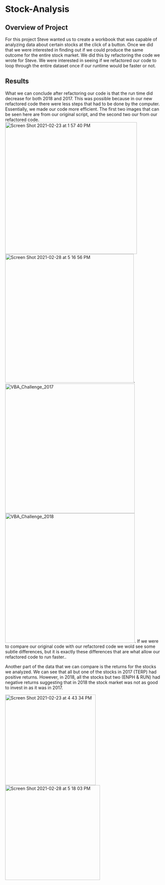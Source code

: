 # Stock-Analysis
## Overview of Project
For this project Steve wanted us to create a workbook that was capable of analyzing data about certain stocks at the click of a button. Once we did that we were interested in finding out if we could produce the same outcome for the entire stock market. We did this by refactoring the code we wrote for Steve. We were interested in seeing if we refactored our code to loop through the entire dataset once if our runtime would be faster or not.
## Results
What we can conclude after refactoring our code is that the run time did decrease for both 2018 and 2017. This was possible because in our new refactored code there were less steps that had to be done by the computer. Essentially, we made our code more efficient. The first two images that can be seen here are from our original script, and the second two our from our refactored code.<img width="425" alt="Screen Shot 2021-02-23 at 1 57 40 PM" src="https://user-images.githubusercontent.com/75695931/109437239-c4c11700-79f1-11eb-9706-5f3f37559a04.png">
<img width="415" alt="Screen Shot 2021-02-28 at 5 16 56 PM" src="https://user-images.githubusercontent.com/75695931/109437240-c559ad80-79f1-11eb-81a1-35deb2e8d2ed.png">.<img width="418" alt="VBA_Challenge_2017" src="https://user-images.githubusercontent.com/75695931/109437178-8592c600-79f1-11eb-909b-39a5c54d9f67.png"> <img width="418" alt="VBA_Challenge_2018" src="https://user-images.githubusercontent.com/75695931/109437173-8166a880-79f1-11eb-888b-88ce5348f54c.png">. 
If we were to compare our original code with our refactored code we wold see some subtle differences, but it is exactly these differences that are what allow our refactored code to run faster.. 

Another part of the data that we can compare is the returns for the stocks we analyzed. We can see that all but one of the stocks in 2017 (TERP) had positive returns. However, in 2018, all the stocks but two (ENPH & RUN) had negative returns suggesting that in 2018 the stock market was not as good to invest in as it was in 2017. 

<img width="292" alt="Screen Shot 2021-02-23 at 4 43 34 PM" src="https://user-images.githubusercontent.com/75695931/109437291-271a1780-79f2-11eb-8280-3a58af34aef0.png">
<img width="306" alt="Screen Shot 2021-02-28 at 5 18 03 PM" src="https://user-images.githubusercontent.com/75695931/109437292-27b2ae00-79f2-11eb-8984-eaa0a7e89f21.png">

